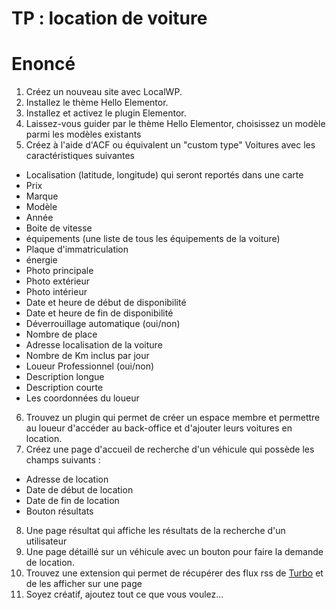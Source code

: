 # TP : location de voiture

# Enoncé

1. Créez un nouveau site avec LocalWP.
2. Installez le thème Hello Elementor.
3. Installez et activez le plugin Elementor.
4. Laissez-vous guider par le thème Hello Elementor, choisissez un modèle parmi les modèles existants
5. Créez à l'aide d'ACF ou équivalent un "custom type" Voitures avec les caractéristiques suivantes
- Localisation (latitude, longitude) qui seront reportés dans une carte
- Prix
- Marque
- Modèle
- Année
- Boite de vitesse
- équipements (une liste de tous les équipements de la voiture)
- Plaque d'immatriculation
- énergie
- Photo principale
- Photo extérieur
- Photo intérieur
- Date et heure de début de disponibilité
- Date et heure de fin de disponibilité
- Déverrouillage automatique (oui/non)
- Nombre de place
- Adresse localisation de la voiture
- Nombre de Km inclus par jour
- Loueur Professionnel (oui/non)
- Description longue
- Description courte
- Les coordonnées du loueur
6. Trouvez un plugin qui permet de créer un espace membre et permettre au loueur d'accéder au back-office et d'ajouter leurs voitures en location.
7. Créez une page d'accueil de recherche d'un véhicule qui possède les champs suivants :
- Adresse de location
- Date de début de location
- Date de fin de location
- Bouton résultats
8. Une page résultat qui affiche les résultats de la recherche d'un utilisateur
9. Une page détaillé sur un véhicule avec un bouton pour faire la demande de location.
10. Trouvez une extension qui permet de récupérer des flux rss de [Turbo](https://www.turbo.fr/actualites.xml) et de les afficher sur une page
11. Soyez créatif, ajoutez tout ce que vous voulez...